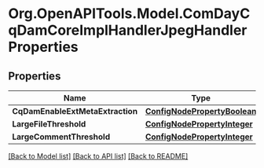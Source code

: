 # Org.OpenAPITools.Model.ComDayCqDamCoreImplHandlerJpegHandlerProperties
## Properties

Name | Type | Description | Notes
------------ | ------------- | ------------- | -------------
**CqDamEnableExtMetaExtraction** | [**ConfigNodePropertyBoolean**](ConfigNodePropertyBoolean.md) |  | [optional] 
**LargeFileThreshold** | [**ConfigNodePropertyInteger**](ConfigNodePropertyInteger.md) |  | [optional] 
**LargeCommentThreshold** | [**ConfigNodePropertyInteger**](ConfigNodePropertyInteger.md) |  | [optional] 

[[Back to Model list]](../README.md#documentation-for-models) [[Back to API list]](../README.md#documentation-for-api-endpoints) [[Back to README]](../README.md)

